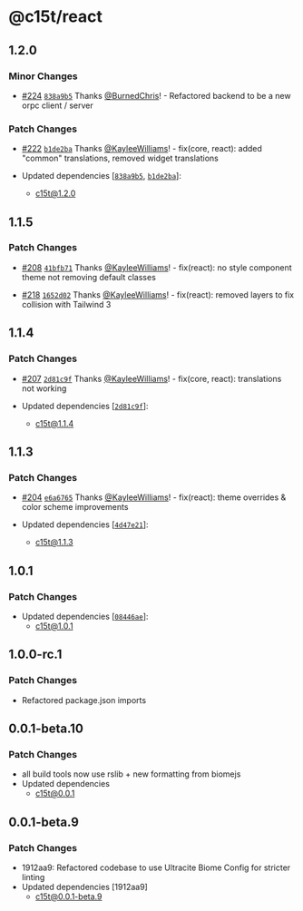 # @c15t/react

## 1.2.0

### Minor Changes

- [#224](https://github.com/c15t/c15t/pull/224) [`838a9b5`](https://github.com/c15t/c15t/commit/838a9b52c31326899ec3c903e43bf7bc31a6490f) Thanks [@BurnedChris](https://github.com/BurnedChris)! - Refactored backend to be a new orpc client / server

### Patch Changes

- [#222](https://github.com/c15t/c15t/pull/222) [`b1de2ba`](https://github.com/c15t/c15t/commit/b1de2baccd63295d49fb2868f63659f5ff48a9ce) Thanks [@KayleeWilliams](https://github.com/KayleeWilliams)! - fix(core, react): added "common" translations, removed widget translations

- Updated dependencies [[`838a9b5`](https://github.com/c15t/c15t/commit/838a9b52c31326899ec3c903e43bf7bc31a6490f), [`b1de2ba`](https://github.com/c15t/c15t/commit/b1de2baccd63295d49fb2868f63659f5ff48a9ce)]:
  - c15t@1.2.0

## 1.1.5

### Patch Changes

- [#208](https://github.com/c15t/c15t/pull/208) [`41bfb71`](https://github.com/c15t/c15t/commit/41bfb713c8a08dade25dabb5c4215fd2e3a59f40) Thanks [@KayleeWilliams](https://github.com/KayleeWilliams)! - fix(react): no style component theme not removing default classes

- [#218](https://github.com/c15t/c15t/pull/218) [`1652d02`](https://github.com/c15t/c15t/commit/1652d02deaf003b2c533a44b733150c12561d531) Thanks [@KayleeWilliams](https://github.com/KayleeWilliams)! - fix(react): removed layers to fix collision with Tailwind 3

## 1.1.4

### Patch Changes

- [#207](https://github.com/c15t/c15t/pull/207) [`2d81c9f`](https://github.com/c15t/c15t/commit/2d81c9fc84ee960e46196dfd460407a925901a82) Thanks [@KayleeWilliams](https://github.com/KayleeWilliams)! - fix(core, react): translations not working

- Updated dependencies [[`2d81c9f`](https://github.com/c15t/c15t/commit/2d81c9fc84ee960e46196dfd460407a925901a82)]:
  - c15t@1.1.4

## 1.1.3

### Patch Changes

- [#204](https://github.com/c15t/c15t/pull/204) [`e6a6765`](https://github.com/c15t/c15t/commit/e6a6765a9466d18d3b17e2f08151a63a655442a7) Thanks [@KayleeWilliams](https://github.com/KayleeWilliams)! - fix(react): theme overrides & color scheme improvements

- Updated dependencies [[`4d47e21`](https://github.com/c15t/c15t/commit/4d47e2109bfc894f1666b19f4ff40d7398f10c57)]:
  - c15t@1.1.3

## 1.0.1

### Patch Changes

- Updated dependencies [[`08446ae`](https://github.com/c15t/c15t/commit/08446aef443a20a2262477a1dca3569d6bf672ad)]:
  - c15t@1.0.1

## 1.0.0-rc.1

### Patch Changes

- Refactored package.json imports

## 0.0.1-beta.10

### Patch Changes

- all build tools now use rslib + new formatting from biomejs
- Updated dependencies
  - c15t@0.0.1

## 0.0.1-beta.9

### Patch Changes

- 1912aa9: Refactored codebase to use Ultracite Biome Config for stricter linting
- Updated dependencies [1912aa9]
  - c15t@0.0.1-beta.9
